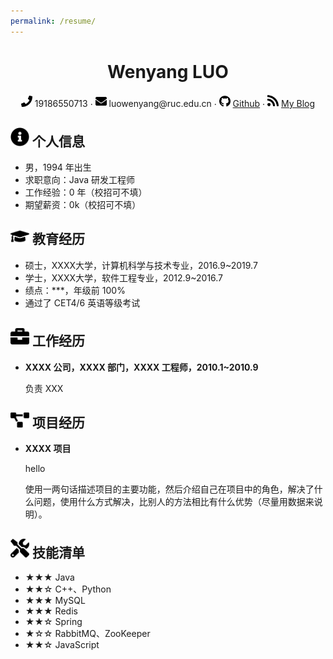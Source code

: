 ```yaml
---
permalink: /resume/
---
```

 <center>
     <h1>Wenyang LUO</h1>
     <div>
         <span>
             <img src="assets/phone-solid.svg" width="18px">
             19186550713
         </span>
         ·
         <span>
             <img src="assets/envelope-solid.svg" width="18px">
             luowenyang@ruc.edu.cn
         </span>
         ·
         <span>
             <img src="assets/github-brands.svg" width="18px">
             <a href="https://github.com/xiaoluotongxuelalala">Github</a>
         </span>
         ·
         <span>
             <img src="assets/rss-solid.svg" width="18px">
             <a href="https://xiaoluotongxuelalala.github.io/">My Blog</a>
         </span>
     </div>
 </center>


 ## <img src="assets/info-circle-solid.svg" width="30px"> 个人信息 

 - 男，1994 年出生
 - 求职意向：Java 研发工程师
 - 工作经验：0 年（校招可不填）
 - 期望薪资：0k（校招可不填）

## <img src="assets/graduation-cap-solid.svg" width="30px"> 教育经历

- 硕士，XXXX大学，计算机科学与技术专业，2016.9~2019.7
- 学士，XXXX大学，软件工程专业，2012.9~2016.7
- 绩点：***，年级前 100%
- 通过了 CET4/6 英语等级考试

## <img src="assets/briefcase-solid.svg" width="30px"> 工作经历

- **XXXX 公司，XXXX 部门，XXXX 工程师，2010.1~2010.9**

   负责 XXX

## <img src="assets/project-diagram-solid.svg" width="30px"> 项目经历

- **XXXX 项目**

  hello

  使用一两句话描述项目的主要功能，然后介绍自己在项目中的角色，解决了什么问题，使用什么方式解决，比别人的方法相比有什么优势（尽量用数据来说明）。

## <img src="assets/tools-solid.svg" width="30px"> 技能清单

- ★★★ Java
- ★★☆ C++、Python
- ★★★ MySQL
- ★★★ Redis
- ★★☆ Spring
- ★☆☆ RabbitMQ、ZooKeeper
- ★★☆ JavaScript